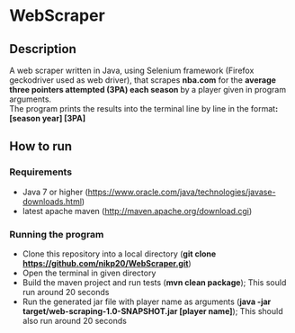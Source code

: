 # WebScraper

## Description
A web scraper written in Java, using Selenium framework (Firefox geckodriver used as web driver), that scrapes <b>nba.com</b> for the <b>average three pointers attempted (3PA) each season </b>by a player given in program arguments.  
The program prints the results into the terminal line by line in the format<b>: [season year] [3PA]</b>

## How to run
### Requirements
- Java 7 or higher (https://www.oracle.com/java/technologies/javase-downloads.html)
- latest apache maven (http://maven.apache.org/download.cgi)
### Running the program
- Clone this repository into a local directory (<b>git clone https://github.com/nikp20/WebScraper.git</b>)
- Open the terminal in given directory
- Build the maven project and run tests (<b>mvn clean package</b>); This sould run around 20 seconds
- Run the generated jar file with player name as arguments (<b>java -jar target/web-scraping-1.0-SNAPSHOT.jar [player name]</b>); This should also run around 20 seconds
